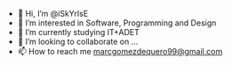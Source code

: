 - 👋 Hi, I’m @iSkYrIsE
- 👀 I’m interested in Software, Programming and Design
- 🌱 I’m currently studying IT+ADET
- 💞️ I’m looking to collaborate on ...
- 📫 How to reach me marcgomezdequero99@gmail.com

<!---
iSkYrIsE/iSkYrIsE is a ✨ special ✨ repository because its `README.md` (this file) appears on your GitHub profile.
You can click the Preview link to take a look at your changes.
--->
